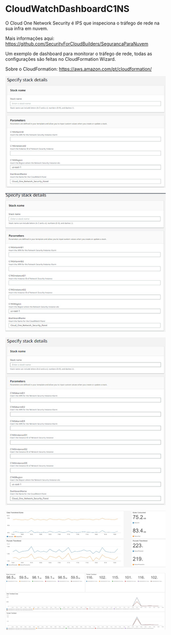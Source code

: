 # CloudWatchDashboardC1NS

O Cloud One Network Security é IPS que inspeciona o tráfego de rede na sua infra em nuvem.

Mais informações aqui: https://github.com/SecurityForCloudBuilders/SegurancaParaNuvem

Um exemplo de dashboard para monitorar o tráfego de rede, todas as configurações são feitas no CloudFormation Wizard.

Sobre o CloudFormation: https://aws.amazon.com/pt/cloudformation/

<img src="CF.jpg" alt="ADD Azure"> </img>

<img src="CF2.jpg" alt="ADD Azure"> </img>

<img src="CF3.jpg" alt="ADD Azure"> </img>

<img src="dash1.jpg" alt="ADD Azure"> </img>

<img src="Dash2.jpg" alt="ADD Azure"> </img>
